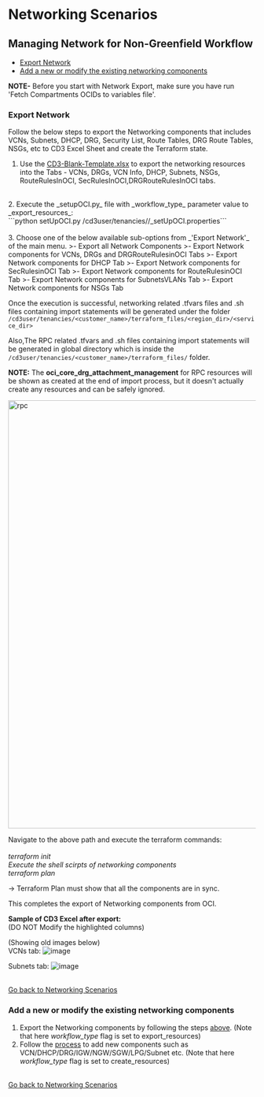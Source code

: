 # Networking Scenarios

## Managing Network for Non-Greenfield Workflow
- [Export Network](#non-greenfield-tenancies)
- [Add a new or modify the existing networking components](#add-a-new-or-modify-the-existing-networking-components)


**NOTE-**
Before you start with Network Export, make sure you have run 'Fetch Compartments OCIDs to variables file'.

### Export Network

Follow the below steps to export the Networking components that includes VCNs, Subnets, DHCP, DRG, Security List, Route Tables, DRG Route Tables, NSGs, etc to CD3 Excel Sheet and create the Terraform state.

1. Use the [CD3-Blank-Template.xlsx](/cd3_automation_toolkit/example) to export the networking resources into the Tabs - VCNs, DRGs, VCN Info, DHCP, Subnets, NSGs, RouteRulesInOCI, SecRulesInOCI,DRGRouteRulesInOCI tabs. <br>
<br>   
2. Execute the _setupOCI.py_ file with _workflow_type_ parameter value to _export_resources_: <br>
   ```python setUpOCI.py /cd3user/tenancies/<customer_name>/<customer_name>_setUpOCI.properties```  <br>
<br>
3. Choose one of the below available sub-options from _'Export Network'_ of the main menu. 
   >- Export all Network Components
   >- Export Network components for VCNs, DRGs and DRGRouteRulesinOCI Tabs
   >- Export Network components for DHCP Tab
   >- Export Network components for SecRulesinOCI Tab
   >- Export Network components for RouteRulesinOCI Tab
   >- Export Network components for SubnetsVLANs Tab
   >- Export Network components for NSGs Tab
   
   Once the execution is successful, networking related .tfvars files and .sh files containing import statements will be generated under the folder ```/cd3user/tenancies/<customer_name>/terraform_files/<region_dir>/<service_dir>```
   
   Also,The RPC related .tfvars and .sh files containing import statements will be generated in global directory which is inside the ```/cd3user/tenancies/<customer_name>/terraform_files/``` folder. 

   **NOTE:** The **oci_core_drg_attachment_management** for RPC resources will be shown as created at the end of import process, but it doesn't actually create any resources and can be safely ignored.

<img width="870" alt="rpc" src="https://github.com/oracle-devrel/cd3-automation-toolkit/assets/103548537/1a5d94a8-3309-4edf-84b4-f0e824e0c7d7">
    
   Navigate to the above path and execute the terraform commands:<br>
       <br>_terraform init_
       <br>_Execute the shell scirpts of networking components_
       <br>_terraform plan_

   → Terraform Plan must show that all the components are in sync.
   
This completes the export of Networking components from OCI.

**Sample of CD3 Excel after export:**
<br>(DO NOT Modify the highlighted columns)

(Showing old images below)
<br>VCNs tab:
![image](https://user-images.githubusercontent.com/115973871/214372501-65e68d60-bedd-4df9-bf84-a2316d0f6c62.png)

Subnets tab:
![image](https://user-images.githubusercontent.com/115973871/214372535-69714cbc-1980-4dd5-ae52-e20441903d8a.png)

<br>[Go back to Networking Scenarios](#networking-scenarios)
### Add a new or modify the existing networking components
1. Export the Networking components by following the steps [above](#export-network). (Note that here _workflow_type_ flag is set to export_resources)
2. Follow the [process](/cd3_automation_toolkit/documentation/user_guide/NetworkingScenariosGF.md#modify-network) to add new components such as VCN/DHCP/DRG/IGW/NGW/SGW/LPG/Subnet etc. (Note that here _workflow_type_ flag is set to create_resources)

<br>[Go back to Networking Scenarios](#networking-scenarios)


<br><br>
<div align='center'>  
</div>
